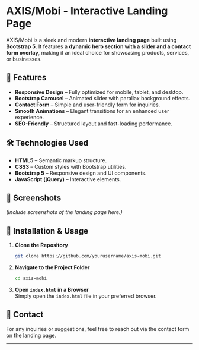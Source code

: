 # AXIS/Mobi - Interactive Landing Page

AXIS/Mobi is a sleek and modern **interactive landing page** built using **Bootstrap 5**. It features a **dynamic hero section with a slider and a contact form overlay**, making it an ideal choice for showcasing products, services, or businesses.

## 🚀 Features

- **Responsive Design** – Fully optimized for mobile, tablet, and desktop.
- **Bootstrap Carousel** – Animated slider with parallax background effects.
- **Contact Form** – Simple and user-friendly form for inquiries.
- **Smooth Animations** – Elegant transitions for an enhanced user experience.
- **SEO-Friendly** – Structured layout and fast-loading performance.

## 🛠️ Technologies Used

- **HTML5** – Semantic markup structure.
- **CSS3** – Custom styles with Bootstrap utilities.
- **Bootstrap 5** – Responsive design and UI components.
- **JavaScript (jQuery)** – Interactive elements.

## 📸 Screenshots

_(Include screenshots of the landing page here.)_

## 📌 Installation & Usage

1. **Clone the Repository**  
   ```sh
   git clone https://github.com/yourusername/axis-mobi.git
   ```
2. **Navigate to the Project Folder**  
   ```sh
   cd axis-mobi
   ```
3. **Open `index.html` in a Browser**  
   Simply open the `index.html` file in your preferred browser.

## 📩 Contact

For any inquiries or suggestions, feel free to reach out via the contact form on the landing page.

---
